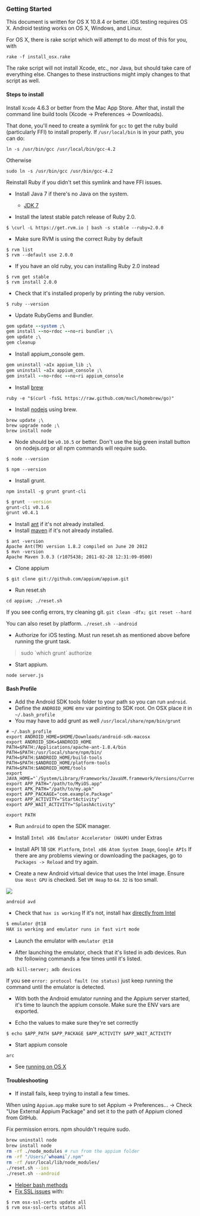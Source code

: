 ### Getting Started

This document is written for OS X 10.8.4 or better. iOS testing requires OS X. Android testing works on OS X, Windows, and Linux. 

For OS X, there is rake script which will attempt to do most of this for you, with
```
rake -f install_osx.rake
```
The rake script will not install Xcode, etc., nor Java, but should take care of everything else. 
Changes to these instructions might imply changes to that script as well.

#### Steps to install

Install `Xcode` 4.6.3 or better from the Mac App Store. After that, install
 the command line build tools (Xcode -> Preferences -> Downloads).

That done, you'll need to create a symlink for
`gcc` to get the ruby build (particularly FFI) to install properly. 
If `/usr/local/bin` is in your path, you can do:
```
ln -s /usr/bin/gcc /usr/local/bin/gcc-4.2
```
Otherwise
```
sudo ln -s /usr/bin/gcc /usr/bin/gcc-4.2
```
Reinstall Ruby if you didn't set this symlink and have FFI issues.

- Install Java 7 if there's no Java on the system.
  - [JDK 7](http://www.oracle.com/technetwork/java/javase/downloads/index.html)

- Install the latest stable patch release of Ruby 2.0.

`$ \curl -L https://get.rvm.io | bash -s stable --ruby=2.0.0`

- Make sure RVM is using the correct Ruby by default

```
$ rvm list
$ rvm --default use 2.0.0
```

- If you have an old ruby, you can installing Ruby 2.0 instead

```
$ rvm get stable
$ rvm install 2.0.0
```

- Check that it's installed properly by printing the ruby version.

`$ ruby --version`

- Update RubyGems and Bundler.

```ruby
gem update --system ;\
gem install --no-rdoc --no-ri bundler ;\
gem update ;\
gem cleanup
```

- Install appium_console gem.

```ruby
gem uninstall -aIx appium_lib ;\
gem uninstall -aIx appium_console ;\
gem install --no-rdoc --no-ri appium_console
```

- Install [brew](http://mxcl.github.io/homebrew/)

`ruby -e "$(curl -fsSL https://raw.github.com/mxcl/homebrew/go)"`

- Install [nodejs](http://nodejs.org/) using brew.

```
brew update ;\
brew upgrade node ;\
brew install node
```

- Node should be `v0.10.5` or better.
Don't use the big green install button on nodejs.org or all npm commands will require sudo.

`$ node --version`

`$ npm --version`

- Install grunt.

`npm install -g grunt grunt-cli`

```bash
$ grunt --version
grunt-cli v0.1.6
grunt v0.4.1
```

- Install [ant](http://ant.apache.org/) if it's not already installed.
- Install [maven](http://maven.apache.org/download.cgi) if it's not already installed.

```
$ ant -version
Apache Ant(TM) version 1.8.2 compiled on June 20 2012
$ mvn -version
Apache Maven 3.0.3 (r1075438; 2011-02-28 12:31:09-0500)
```

- Clone appium

`$ git clone git://github.com/appium/appium.git`

- Run reset.sh

`cd appium; ./reset.sh`

If you see config errors, try cleaning git. `git clean -dfx; git reset --hard`

You can also reset by platform. `./reset.sh --android`


- Authorize for iOS testing. Must run reset.sh as mentioned above before running the grunt task.

> sudo \`which grunt\` authorize

- Start appium.

`node server.js`


#### Bash Profile
- Add the Android SDK tools folder to your path so you can run `android`.
- Define the `ANDROID_HOME` env var pointing to SDK root. On OSX place it in `~/.bash_profile`
- You may have to add grunt as well `/usr/local/share/npm/bin/grunt`

```
# ~/.bash_profile
export ANDROID_HOME=$HOME/Downloads/android-sdk-macosx
export ANDROID_SDK=$ANDROID_HOME
PATH=$PATH:/Applications/apache-ant-1.8.4/bin
PATH=$PATH:/usr/local/share/npm/bin/
PATH=$PATH:$ANDROID_HOME/build-tools
PATH=$PATH:$ANDROID_HOME/platform-tools
PATH=$PATH:$ANDROID_HOME/tools
export JAVA_HOME="`/System/Library/Frameworks/JavaVM.framework/Versions/Current/Commands/java_home`"
export APP_PATH="/path/to/MyiOS.app"
export APK_PATH="/path/to/my.apk"
export APP_PACKAGE="com.example.Package"
export APP_ACTIVITY="StartActivity"
export APP_WAIT_ACTIVITY="SplashActivity"

export PATH
```

- Run `android` to open the SDK manager. 
- Install `Intel x86 Emulator Accelerator (HAXM)` under Extras
- Install API 18 `SDK Platform`, `Intel x86 Atom System Image`, `Google APIs`
If there are any problems viewing or downloading the packages, go to `Packages -> Reload` and try again.

- Create a new Android virtual device that uses the Intel image. Ensure `Use Host GPU` is checked. Set `VM Heap` to `64`. `32` is too small.

![](img/avd_settings.png)

`android avd`

- Check that `hax is working` If it's not, install hax [directly from Intel](http://software.intel.com/en-us/articles/intel-hardware-accelerated-execution-manager)

```bash
$ emulator @t18
HAX is working and emulator runs in fast virt mode
```

- Launch the emulator with `emulator @t18`

- After launching the emulator, check that it's listed in adb devices. Run the following commands a few times until it's listed.

`adb kill-server; adb devices`

If you see `error: protocol fault (no status)` just keep running the command until the emulator is detected.

- With both the Android emulator running and the Appium server started, it's time to launch the appium console. Make sure the ENV vars are exported.

- Echo the values to make sure they're set correctly

`$ echo $APP_PATH $APP_PACKAGE $APP_ACTIVITY $APP_WAIT_ACTIVITY`

- Start appium console

`arc`

- See [running on OS X](https://github.com/appium/appium/blob/master/docs/running-on-osx.md)

#### Troubleshooting

- If install fails, keep trying to install a few times.

When using `Appium.app` make sure to set Appium -> Preferences... -> Check "Use External Appium Package" and set it to the path of Appium cloned from GitHub.

Fix permission errors. npm shouldn't require sudo.

```bash
brew uninstall node
brew install node
rm -rf ./node_modules # run from the appium folder
rm -rf "/Users/`whoami`/.npm"
rm -rf /usr/local/lib/node_modules/ 
./reset.sh --ios
./reset.sh --android
```

- [Helper bash methods](https://gist.github.com/bootstraponline/5580587)
- [Fix SSL issues](http://railsapps.github.io/openssl-certificate-verify-failed.html) with:

```bash
$ rvm osx-ssl-certs update all
$ rvm osx-ssl-certs status all
```
